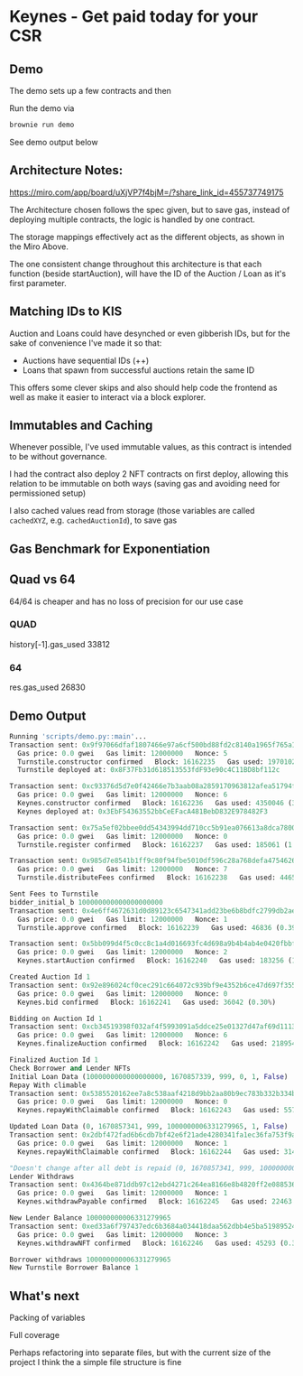 # Keynes - Get paid today for your CSR

## Demo

The demo sets up a few contracts and then

Run the demo via 

```bash 
brownie run demo
```

See demo output below



## Architecture Notes:
https://miro.com/app/board/uXjVP7f4bjM=/?share_link_id=455737749175

The Architecture chosen follows the spec given, but to save gas, instead of deploying multiple contracts, the logic is handled by one contract.

The storage mappings effectively act as the different objects, as shown in the Miro Above.

The one consistent change throughout this architecture is that each function (beside startAuction), will have the ID of the Auction / Loan as it's first parameter.

## Matching IDs to KIS
Auction and Loans could have desynched or even gibberish IDs, but for the sake of convenience I've made it so that:
- Auctions have sequential IDs (++)
- Loans that spawn from successful auctions retain the same ID

This offers some clever skips and also should help code the frontend as well as make it easier to interact via a block explorer.

## Immutables and Caching
Whenever possible, I've used immutable values, as this contract is intended to be without governance.

I had the contract also deploy 2 NFT contracts on first deploy, allowing this relation to be immutable on both ways (saving gas and avoiding need for permissioned setup)

I also cached values read from storage (those variables are called `cachedXYZ`, e.g. `cachedAuctionId`), to save gas

## Gas Benchmark for Exponentiation

## Quad vs 64

64/64 is cheaper and has no loss of precision for our use case
### QUAD
history[-1].gas_used
33812


### 64
res.gas_used
26830

## Demo Output
```python
Running 'scripts/demo.py::main'...
Transaction sent: 0x9f97066dfaf1807466e97a6cf500bd88fd2c8140a1965f765a16b923278e8d3b
  Gas price: 0.0 gwei   Gas limit: 12000000   Nonce: 5
  Turnstile.constructor confirmed   Block: 16162235   Gas used: 1970102 (16.42%)
  Turnstile deployed at: 0x8F37Fb31d618513553fdF93e90c4C11BD8bf112c

Transaction sent: 0xc93376d5d7e0f42466e7b3aab08a2859170963812afea51794f40498aa0e61d1
  Gas price: 0.0 gwei   Gas limit: 12000000   Nonce: 6
  Keynes.constructor confirmed   Block: 16162236   Gas used: 4350046 (36.25%)
  Keynes deployed at: 0x3EbF54363552bbCeEFacA481BebD832E978482F3

Transaction sent: 0x75a5ef02bbee0dd54343994dd710cc5b91ea076613a8dca78002e04f3b3d14f2
  Gas price: 0.0 gwei   Gas limit: 12000000   Nonce: 0
  Turnstile.register confirmed   Block: 16162237   Gas used: 185061 (1.54%)

Transaction sent: 0x985d7e8541b1ff9c80f94fbe5010df596c28a768defa4754626865ee312210a9
  Gas price: 0.0 gwei   Gas limit: 12000000   Nonce: 7
  Turnstile.distributeFees confirmed   Block: 16162238   Gas used: 44652 (0.37%)

Sent Fees to Turnstile
bidder_initial_b 100000000000000000000
Transaction sent: 0x4e6ff4672631d0d89123c6547341add23be6b8bdfc2799db2ae764ab51194019
  Gas price: 0.0 gwei   Gas limit: 12000000   Nonce: 1
  Turnstile.approve confirmed   Block: 16162239   Gas used: 46836 (0.39%)

Transaction sent: 0x5bb099d4f5c0cc8c1a4d016693fc4d698a9b4b4ab4e0420fbbf2d8bba17e9fd0
  Gas price: 0.0 gwei   Gas limit: 12000000   Nonce: 2
  Keynes.startAuction confirmed   Block: 16162240   Gas used: 183256 (1.53%)

Created Auction Id 1
Transaction sent: 0x92e896024cf0cec291c664072c939bf9e4352b6ce47d697f355ff030054cfe8a
  Gas price: 0.0 gwei   Gas limit: 12000000   Nonce: 0
  Keynes.bid confirmed   Block: 16162241   Gas used: 36042 (0.30%)

Bidding on Auction Id 1
Transaction sent: 0xcb34519398f032af4f5993091a5ddce25e01327d47af69d11132e55920239bb1
  Gas price: 0.0 gwei   Gas limit: 12000000   Nonce: 6
  Keynes.finalizeAuction confirmed   Block: 16162242   Gas used: 218954 (1.82%)

Finalized Auction Id 1
Check Borrower and Lender NFTs
Initial Loan Data (1000000000000000000, 1670857339, 999, 0, 1, False)
Repay With climable
Transaction sent: 0x5385520162ee7a8c538aaf4218d9bb2aa80b9ec783b332b334b19d67c9ca46b9
  Gas price: 0.0 gwei   Gas limit: 12000000   Nonce: 0
  Keynes.repayWithClaimable confirmed   Block: 16162243   Gas used: 55737 (0.46%)

Updated Loan Data (0, 1670857341, 999, 1000000006331279965, 1, False)
Transaction sent: 0x2dbf472fad6b6cdb7bf42e6f21ade4280341fa1ec36fa753f9ab4a44d531efa0
  Gas price: 0.0 gwei   Gas limit: 12000000   Nonce: 1
  Keynes.repayWithClaimable confirmed   Block: 16162244   Gas used: 31487 (0.26%)

"Doesn't change after all debt is repaid (0, 1670857341, 999, 1000000006331279965, 1, False)"
Lender Withdraws
Transaction sent: 0x4364be871ddb97c12ebd4271c264ea8166e8b4820ff2e0885368b8a3d63eb8db
  Gas price: 0.0 gwei   Gas limit: 12000000   Nonce: 1
  Keynes.withdrawPayable confirmed   Block: 16162245   Gas used: 22463 (0.19%)

New Lender Balance 100000000006331279965
Transaction sent: 0xed33a6f797437edc6b3684a034418daa562dbb4e5ba51989524c167c9ebf9c11
  Gas price: 0.0 gwei   Gas limit: 12000000   Nonce: 3
  Keynes.withdrawNFT confirmed   Block: 16162246   Gas used: 45293 (0.38%)

Borrower withdraws 100000000006331279965
New Turnstile Borrower Balance 1
```

## What's next

Packing of variables

Full coverage

Perhaps refactoring into separate files, but with the current size of the project I think the a simple file structure is fine